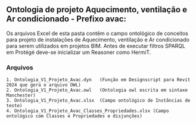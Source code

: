 ## Ontologia de projeto Aquecimento, ventilação e Ar condicionado - Prefixo avac:

Os arquivos Excel de esta pasta contêm o campo ontológico de conceitos para projeto de instalações de Aquecimento, ventilação e 
Ar condicionado para serem utilizados em projetos BIM. Antes de executar filtros SPARQL em Protégé deve-se inicializar um Reasoner como HermiT.

### Arquivos
    1. Ontologia_V1_Projeto_Avac.dyn   (Função em Designscript para Revit 2024 que gera o arquivo OWL)
    2. Ontologia_V1_Projeto_Avac.owl   (Ontologia owl escrita em sintaxe Manchester)
    3. Ontologia_V1_Projeto_Avac.xlsx  (Campo ontológico de Instâncias de teste)
    4. Ontologia_V1_Projeto_Avac_Classes_Propriedades.xlsx (Campo ontológico com Classes e Propriedades e disjunções) 
